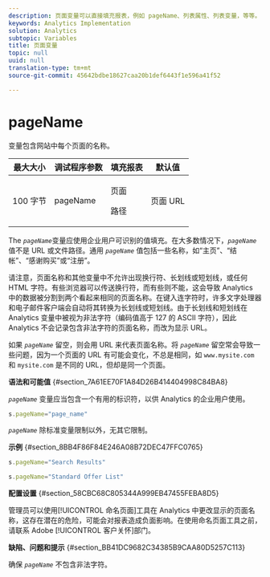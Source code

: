 ```yaml
---
description: 页面变量可以直接填充报表，例如 pageName、列表属性、列表变量，等等。
keywords: Analytics Implementation
solution: Analytics
subtopic: Variables
title: 页面变量
topic: null
uuid: null
translation-type: tm+mt
source-git-commit: 45642bdbe18627caa20b1def6443f1e596a41f52

---
```



# pageName

 变量包含网站中每个页面的名称。

<!-- 

pageName.xml

 -->

<table id="table_0D09BAEC2FFD43F7905ED3649B3F8E05"> 
 <thead> 
  <tr> 
   <th class="entry"> 最大大小 </th> 
   <th class="entry"> 调试程序参数 </th> 
   <th class="entry"> 填充报表 </th> 
   <th class="entry"> 默认值 </th> 
  </tr> 
 </thead>
 <tbody> 
  <tr> 
   <td> 100 字节 </td> 
   <td> pageName </td> 
   <td> <p>页面 </p> <p>路径 </p> </td> 
   <td> 页面 URL </td> 
  </tr> 
 </tbody> 
</table>

The *`pageName`*&#x200B;变量应使用企业用户可识别的值填充。在大多数情况下，*`pageName`* 值不是 URL 或文件路径。通用 *`pageName`* 值包括一些名称，如“主页”、“结帐”、“感谢购买”或“注册”。

请注意，页面名称和其他变量中不允许出现换行符、长划线或短划线，或任何 HTML 字符。有些浏览器可以传送换行符，而有些则不能，这会导致 Analytics 中的数据被分割到两个看起来相同的页面名称。在键入连字符时，许多文字处理器和电子邮件客户端会自动将其转换为长划线或短划线。由于长划线和短划线在 Analytics 变量中被视为非法字符（编码值高于 127 的 ASCII 字符），因此 Analytics 不会记录包含非法字符的页面名称，而改为显示 URL。

如果 *`pageName`* 留空，则会用 URL 来代表页面名称。将 *`pageName`* 留空常会导致一些问题，因为一个页面的 URL 有可能会变化，不总是相同，如 `www.mysite.com` 和 `mysite.com` 是不同的 URL，但却是同一个页面。

**语法和可能值** {#section_7A61EE70F1A84D26B414404998C84BA8}

*`pageName`* 变量应当包含一个有用的标识符，以供 Analytics 的企业用户使用。

```js
s.pageName="page_name"
```

*`pageName`* 除标准变量限制以外，无其它限制。

**示例** {#section_8BB4F86F84E246A08B72DEC47FFC0765}

```js
s.pageName="Search Results" 
```

```js
s.pageName="Standard Offer List"
```

**配置设置** {#section_58CBC68C805344A999EB47455FEBA8D5}

管理员可以使用[!UICONTROL 命名页面]工具在 Analytics 中更改显示的页面名称，这存在潜在的危险，可能会对报表造成负面影响。在使用命名页面工具之前，请联系 Adobe [!UICONTROL 客户关怀]部门。

**缺陷、问题和提示** {#section_BB41DC9682C34385B9CAA80D5257C113}

确保 *`pageName`* 不包含非法字符。
